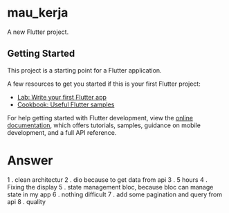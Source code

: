 # mau_kerja

A new Flutter project.

## Getting Started

This project is a starting point for a Flutter application.

A few resources to get you started if this is your first Flutter project:

- [Lab: Write your first Flutter app](https://docs.flutter.dev/get-started/codelab)
- [Cookbook: Useful Flutter samples](https://docs.flutter.dev/cookbook)

For help getting started with Flutter development, view the
[online documentation](https://docs.flutter.dev/), which offers tutorials,
samples, guidance on mobile development, and a full API reference.

# Answer

1 . clean architectur
2 . dio because to get data from api
3 . 5 hours
4 . Fixing the display
5 . state management bloc, because bloc can manage state in my app
6 . nothing difficult
7 . add some pagination and query from api
8 . quality
